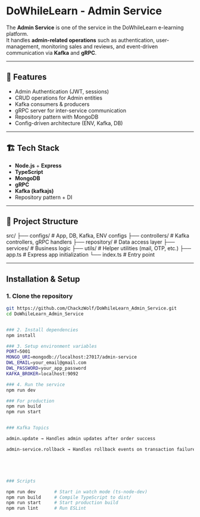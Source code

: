 # DoWhileLearn - Admin Service

The **Admin Service** is one of the service in the DoWhileLearn e-learning platform.  
It handles **admin-related operations** such as authentication, user-management, monitoring sales and reviews, and event-driven communication via **Kafka** and **gRPC**.

---

## 📌 Features
- Admin Authentication (JWT, sessions)
- CRUD operations for Admin entities
- Kafka consumers & producers
- gRPC server for inter-service communication
- Repository pattern with MongoDB
- Config-driven architecture (ENV, Kafka, DB)

---

## 🏗️ Tech Stack
- **Node.js** + **Express**
- **TypeScript**
- **MongoDB**
- **gRPC**
- **Kafka (kafkajs)**
- Repository pattern + DI

---

## 📂 Project Structure


src/
├── configs/ # App, DB, Kafka, ENV configs
├── controllers/ # Kafka controllers, gRPC handlers
├── repository/ # Data access layer
├── services/ # Business logic
├── utils/ # Helper utilities (mail, OTP, etc.)
├── app.ts # Express app initialization
└── index.ts # Entry point



---

## Installation & Setup

### 1. Clone the repository
```bash
git https://github.com/ChackzWolf/DoWhileLearn_Admin_Service.git
cd DoWhileLearn_Admin_Service


### 2. Install dependencies
npm install

### 3. Setup environment variables
PORT=5001
MONGO_URI=mongodb://localhost:27017/admin-service
DWL_EMAIL=your_email@gmail.com
DWL_PASSWORD=your_app_password
KAFKA_BROKER=localhost:9092

### 4. Run the service
npm run dev

### For production
npm run build
npm run start


### Kafka Topics

admin.update → Handles admin updates after order success

admin-service.rollback → Handles rollback events on transaction failure





### Scripts

npm run dev       # Start in watch mode (ts-node-dev)
npm run build     # Compile TypeScript to dist/
npm run start     # Start production build
npm run lint      # Run ESLint